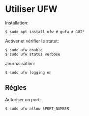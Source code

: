 # Utiliser UFW

Installation:

	$ sudo apt install ufw # gufw # GUI²

Activer et vérifier le statut:

	$ sudo ufw enable
	$ sudo ufw status verbose

Journalisation:

	$ sudo ufw logging on

## Régles

Autoriser un port:

	$ sudo ufw allow $PORT_NUMBER




